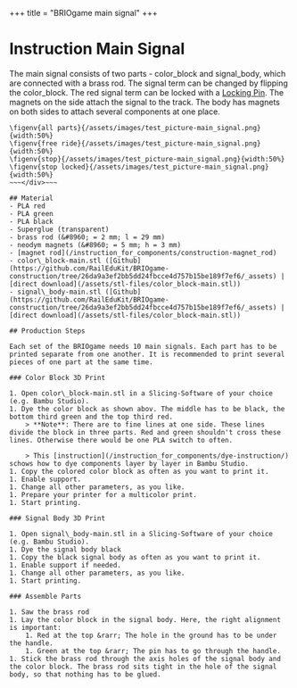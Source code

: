 +++
title = "BRIOgame main signal"
+++

# Instruction Main Signal

The main signal consists of two parts - color\_block and signal\_body, which are connected with a brass rod. 
The signal term can be changed by flipping the color\_block. The red signal term can be locked with a [Locking Pin](/instruction_for_components/construction-locking_pin/).
The magnets on the side attach the signal to the track. The body has magnets on both sides to attach several components at one place.

~~~<div class="grid-container">~~~
\figenv{all parts}{/assets/images/test_picture-main_signal.png}{width:50%}
\figenv{free ride}{/assets/images/test_picture-main_signal.png}{width:50%}
\figenv{stop}{/assets/images/test_picture-main_signal.png}{width:50%}
\figenv{stop locked}{/assets/images/test_picture-main_signal.png}{width:50%}
~~~</div>~~~

## Material
- PLA red
- PLA green
- PLA black
- Superglue (transparent)
- brass rod (&#8960; = 2 mm; l = 29 mm)
- neodym magnets (&#8960; = 5 mm; h = 3 mm)
- [magnet rod](/instruction_for_components/construction-magnet_rod)
- color\_block-main.stl ([Github](https://github.com/RailEduKit/BRIOgame-construction/tree/26da9a3ef2bb5dd24fbcce4d757b15be189f7ef6/_assets) | [direct download](/assets/stl-files/color_block-main.stl))
- signal\_body-main.stl ([Github](https://github.com/RailEduKit/BRIOgame-construction/tree/26da9a3ef2bb5dd24fbcce4d757b15be189f7ef6/_assets) | [direct download](/assets/stl-files/color_block-main.stl))

## Production Steps

Each set of the BRIOgame needs 10 main signals. Each part has to be printed separate from one another. It is recommended to print several pieces of one part at the same time.

### Color Block 3D Print

1. Open color\_block-main.stl in a Slicing-Software of your choice (e.g. Bambu Studio).
1. Dye the color block as shown abov. The middle has to be black, the bottom third green and the top third red. 
    > **Note**: There are to fine lines at one side. These lines divide the block in three parts. Red and green shouldn't cross these lines. Otherwise there would be one PLA switch to often.
    
    > This [instruction](/instruction_for_components/dye-instruction/) schows how to dye components layer by layer in Bambu Studio.
1. Copy the colored color block as often as you want to print it.
1. Enable support.
1. Change all other parameters, as you like.
1. Prepare your printer for a multicolor print.
1. Start printing.

### Signal Body 3D Print

1. Open signal\_body-main.stl in a Slicing-Software of your choice (e.g. Bambu Studio).
1. Dye the signal body black
1. Copy the black signal body as often as you want to print it.
1. Enable support if needed.
1. Change all other parameters, as you like.
1. Start printing.

### Assemble Parts

1. Saw the brass rod
1. Lay the color block in the signal body. Here, the right alignment is important:
    1. Red at the top &rarr; The hole in the ground has to be under the handle.
    1. Green at the top &rarr; The pin has to go through the handle.
1. Stick the brass rod through the axis holes of the signal body and the color block. The brass rod sits tight in the hole of the signal body, so that nothing has to be glued. 

